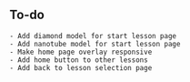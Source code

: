 ## To-do
    - Add diamond model for start lesson page
    - Add nanotube model for start lesson page
    - Make home page overlay responsive
    - Add home button to other lessons
    - Add back to lesson selection page